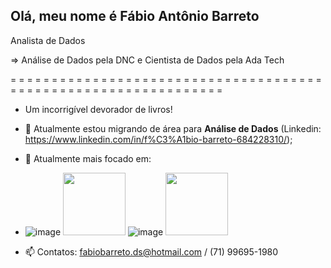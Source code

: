 ## Olá, meu nome é Fábio Antônio Barreto
Analista de Dados

=> Análise de Dados pela DNC e Cientista de Dados pela Ada Tech

= = = = = = = = = = = = = = = = = = = = = = = = = = = = = = = = = = = = = = = = = = = = = = = = = = = = = = = = = = = = = = = = 


- Um incorrigível devorador de livros!
- 🔭 Atualmente estou migrando de área para **Análise de Dados**  (Linkedin: https://www.linkedin.com/in/f%C3%A1bio-barreto-684228310/);
- 🌱 Atualmente mais focado em:
- 
  ![image](https://github.com/fabiobarreto-ds/fabiobarreto-ds/assets/109318444/3b561227-1d22-4283-b081-c6d347e3c0bb)
   <img width='100' height='100' src="https://cdn.jsdelivr.net/gh/devicons/devicon@latest/icons/mysql/mysql-original-wordmark.svg" />
   ![image](https://github.com/fabiobarreto-ds/fabiobarreto-ds/assets/109318444/8b411d94-8130-46da-9890-d8b8242e8df8)
  <img width='100' height='100' src="https://cdn.jsdelivr.net/gh/devicons/devicon@latest/icons/python/python-original.svg" />

          
          
          
          
- 📫 Contatos: fabiobarreto.ds@hotmail.com / (71) 99695-1980

